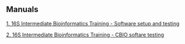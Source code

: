 ## Manuals

[1. 16S Intermediate Bioinformatics Training - Software setup and testing](software_setup_and_testing.md)

[2. 16S Intermediate Bioinformatics Training - CBIO softare testing](software_testing_cbio.md)
